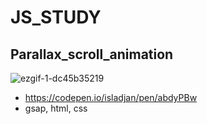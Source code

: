 # JS_STUDY

## Parallax_scroll_animation

![ezgif-1-dc45b35219](https://user-images.githubusercontent.com/98295182/219847762-c555dbab-1ce7-41f7-823d-c48546244285.gif)


- https://codepen.io/isladjan/pen/abdyPBw
- gsap, html, css
